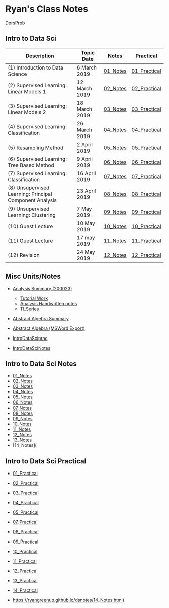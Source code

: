 <link rel="apple-touch-icon" sizes="180x180" href="/apple-touch-icon.png">
<link rel="icon" type="image/png" sizes="32x32" href="/favicon-32x32.png">
<link rel="icon" type="image/png" sizes="16x16" href="/favicon-16x16.png">
<link rel="manifest" href="/site.webmanifest">
<link rel="mask-icon" href="/safari-pinned-tab.svg" color="#5bbad5">
<meta name="msapplication-TileColor" content="#da532c">
<meta name="theme-color" content="#ffffff">

# Ryan's Class Notes 

[DorsProb](https://ryangreenup.github.io/dormc/dorsprobtoast.html)




## Intro to Data Sci

|Description| Topic Date | Notes | Practical |
|---|---|---|---|
|(1) Introduction to Data Science | 6 March 2019 |[01_Notes](https://ryangreenup.github.io/dsnotes/01_Notes.html) |[01_Practical](https://ryangreenup.github.io/dsnotes/01_Practical)|
| (2) Supervised Learning: Linear Models 1 | 12 March 2019 | [02_Notes](https://ryangreenup.github.io/dsnotes/02_Notes.html) |[02_Practical](https://ryangreenup.github.io/dsnotes/02_Practical)|
| (3) Supervised Learning: Linear Models 2 | 18 March 2019 | [03_Notes](https://ryangreenup.github.io/dsnotes/03_Notes.html) |[03_Practical](https://ryangreenup.github.io/dsnotes/03_Practical)|
| (4) Supervised Learning: Classification | 26 March 2019 | [04_Notes](https://ryangreenup.github.io/dsnotes/04_Notes.html) |[04_Practical](https://ryangreenup.github.io/dsnotes/04_Practical)|
| (5) Resampling Method | 2 April 2019 | [05_Notes](https://ryangreenup.github.io/dsnotes/05_Notes.html) |[05_Practical](https://ryangreenup.github.io/dsnotes/05_Practical)|
| (6) Supervised Learning: Tree Based Method | 9 April 2019 | [06_Notes](https://ryangreenup.github.io/dsnotes/06_Notes.html) |[06_Practical](https://ryangreenup.github.io/dsnotes/06_Practical)|
| (7) Supervised Learning: Classification | 16 April 2019 | [07_Notes](https://ryangreenup.github.io/dsnotes/07_Notes.html) |[07_Practical](https://ryangreenup.github.io/dsnotes/07_Practical)|
| (8) Unsupervised Learning: Principal Component Analysis | 23 April 2019 | [08_Notes](https://ryangreenup.github.io/dsnotes/08_Notes.html) |[08_Practical](https://ryangreenup.github.io/dsnotes/08_Practical)|
| (9) Unsupervised Learning: Clustering | 7 May 2019 | [09_Notes](https://ryangreenup.github.io/dsnotes/09_Notes.html) |[09_Practical](https://ryangreenup.github.io/dsnotes/09_Practical)|
| (10) Guest Lecture | 10 May 2019 | [10_Notes](https://ryangreenup.github.io/dsnotes/10_Notes.html) |[10_Practical](https://ryangreenup.github.io/dsnotes/10_Practical)|
| (11) Guest Lecture | 17 may 2019 | [11_Notes](https://ryangreenup.github.io/dsnotes/11_Notes.html) |[11_Practical](https://ryangreenup.github.io/dsnotes/1_Practical)|
| (12) Revision | 24 May 2019 | [12_Notes](https://ryangreenup.github.io/dsnotes/12_Notes.html) |[12_Practical](https://ryangreenup.github.io/dsnotes/12_Practical)|

## Misc Units/Notes

* [Analysis Summary (200023)](https://ryangreenup.github.io/AnalysisNotes/AnalysisNotes.html)
  * [Tutorial Work](https://studentuwsedu-my.sharepoint.com/:b:/g/personal/17805315_student_westernsydney_edu_au/EU40bNwWQqJHlAXC1yLooWkB5peOaOGzb6eRCpZcyZkKyw?e=axd1lu)
  * [Analysis Handwritten notes](https://studentuwsedu-my.sharepoint.com/:b:/g/personal/17805315_student_westernsydney_edu_au/EdLlCea2Zj5Gi4rGGvCROQ8BKYT0GZ88TwNNUzfvNtXbQA?e=dJZ8bx)
  * [11_Series](https://ryangreenup.github.io/AnalysisNotes/11_Series/11_Series2.html)
* [Abstract Algebra Summary](https://ryangreenup.github.io/AbstractAlgebraNotes/AbstractAlgebraNotes.html)


* [Abstract Algebra (MSWord Export)](https://ryangreenup.github.io/AbstractAlgebraNotes\AbstractWordExport\AbstractWordExport.htm)

* [IntroDataSciprac](https://ryangreenup.github.io/IntroDataSci/1_Practical.html)


* [IntroDataSciNotes](https://ryangreenup.github.io/dsnotes/book/index.html)

## Intro to Data Sci Notes 

- [01_Notes](https://ryangreenup.github.io/dsnotes/01_Notes.html)
- [02_Notes](https://ryangreenup.github.io/dsnotes/02_Notes.html)
- [03_Notes](https://ryangreenup.github.io/dsnotes/03_Notes.html)
- [04_Notes](https://ryangreenup.github.io/dsnotes/04_Notes.html)
- [05_Notes](https://ryangreenup.github.io/dsnotes/05_Notes.html)
- [06_Notes](https://ryangreenup.github.io/dsnotes/06_Notes.html)
- [07_Notes](https://ryangreenup.github.io/dsnotes/07_Notes.html)
- [08_Notes](https://ryangreenup.github.io/dsnotes/08_Notes.html)
- [09_Notes](https://ryangreenup.github.io/dsnotes/09_Notes.html)
- [10_Notes](https://ryangreenup.github.io/dsnotes/10_Notes.html)
- [11_Notes](https://ryangreenup.github.io/dsnotes/11_Notes.html)
- [12_Notes](https://ryangreenup.github.io/dsnotes/12_Notes.html)
- [13_Notes](https://ryangreenup.github.io/dsnotes/13_Notes.html)
- [14_Notes](

## Intro to Data Sci Practical 
* [01_Practical](https://ryangreenup.github.io/dsnotes/01_Practical)
* [02_Practical](https://ryangreenup.github.io/dsnotes/02_Practical)
* [03_Practical](https://ryangreenup.github.io/dsnotes/03_Practical)
* [04_Practical](https://ryangreenup.github.io/dsnotes/04_Practical)
* [05_Practical](https://ryangreenup.github.io/dsnotes/05_Practical)
* [07_Practical](https://ryangreenup.github.io/dsnotes/07_Practical)
* [08_Practical](https://ryangreenup.github.io/dsnotes/08_Practical)
* [09_Practical](https://ryangreenup.github.io/dsnotes/09_Practical)
* [10_Practical](https://ryangreenup.github.io/dsnotes/10_Practical)
* [11_Practical](https://ryangreenup.github.io/dsnotes/11_Practical)
* [12_Practical](https://ryangreenup.github.io/dsnotes/12_Practical)
* [13_Practical](https://ryangreenup.github.io/dsnotes/13_Practical)
* [14_Practical](https://ryangreenup.github.io/dsnotes/14_Practical)

* https://ryangreenup.github.io/dsnotes/14_Notes.html)

